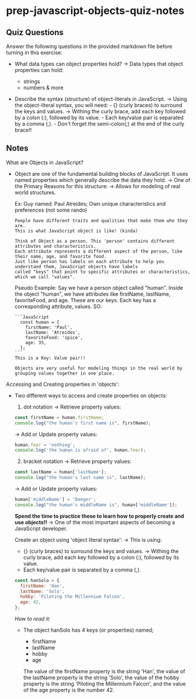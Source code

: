 # prep-javascript-objects-quiz-notes

## Quiz Questions

Answer the following questions in the provided markdown file before turning in this exercise:

- What data types can object properties hold?
  -> Data types that object properties can hold:

  - strings
  - numbers
    & more

- Describe the syntax (structure) of object-literals in JavaScript.
  -> Using the object-literal syntax, you will need: - {} (curly braces) to surround the keys and values.
  -> Withing the curly brace, add each key followed by a colon (:), followed by its value. - Each key/value pair is separated by a comma (,). - Don't forget the semi-colon(;) at the end of the curly brace!!

## Notes

What are Objects in JavaScript?

- Object are one of the fundamental building blocks of JavaScript. It uses named
  properties which generally describe the data they hold.
  -> One of the Primary Reasons for this structure:
  -> Allows for modeling of real world structures.

  Ex:
  Guy named: Paul Atreides; Own unique characteristics and preferences (not some rando)

      People have different traits and qualities that make them who they are.
      This is what JavaScript object is like! (kinda)

      Think of Object as a person. This 'person' contains different attributes and characteristics.
      Each attribute represents a different aspect of the person, like their name, age, and favorite food.
      Just like person has labels on each attribute to help you understand them, JavaScript objects have labels
      called "keys" that point to specific attributes or characteristics, which we call "values".

  Pseudo Example:
  Say we have a person object called "human". Inside the object "human", we have attributes like firstName, lastName,
  favoriteFood, and age. These are our keys. Each key has a corresponding attribute, values. SO:

      ```JavaScript
        const human = {
          firstName: 'Paul',
          lastName: 'Atreides',
          favoriteFood: 'spice',
          age: 35,
        };
      ```
      This is a Key: Value pair!!

      Objects are very useful for modeling things in the real world by grouping values together in one place.

Accessing and Creating properties in 'objects':

- Two different ways to access and create properties on objects:

  1. dot notation
     -> Retrieve property values:

  ```javascript
  const firstName = human.firstName;
  console.log("the human's first name is", firstName);
  ```

  -> Add or Update property values:

  ```javascript
  human.fear = 'nothing';
  console.log('the human is afraid of', human.fear);
  ```

  2. bracket notation
     -> Retrieve property values:

  ```javascript
  const lastName = human['lastName'];
  console.log("the human's last name is", lastName);
  ```

  -> Add or Update property values:

  ```javascript
  human['middleName'] = 'Danger';
  console.log("the human's middleName is", human['middleName']);
  ```

  **Spend the time to practice these to learn how to properly create and use objects!!**
  -> One of the most important aspects of becoming a JavaScript developer.

  Create an object using 'object literal syntax':
  -> This is using:

  - {} (curly braces) to surround the keys and values.
    -> Withing the curly brace, add each key followed by a colon (:), followed by its value.
  - Each key/value pair is separated by a comma (,).

  ```javascript
  const hanSolo = {
    firstName: 'Han',
    lastName: 'Solo',
    hobby: 'Piloting the Millennium Falcon',
    age: 42,
  };
  ```

  _How to read it:_

  - The object hanSolo has 4 keys (or properties) named;

    - firstName
    - lastName
    - hobby
    - age

    The value of the firstName property is the string 'Han',
    the value of the lastName property is the string 'Solo',
    the value of the hobby property is the string 'Piloting the Millennium Falcon',
    and the value of the age property is the number 42.
